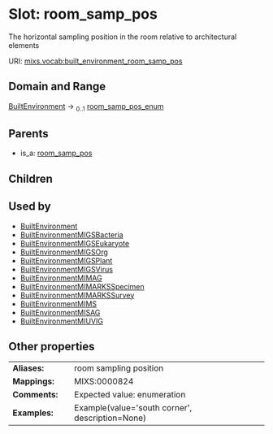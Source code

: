 
# Slot: room_samp_pos


The horizontal sampling position in the room relative to architectural elements

URI: [mixs.vocab:built_environment_room_samp_pos](https://w3id.org/mixs/vocab/built_environment_room_samp_pos)


## Domain and Range

[BuiltEnvironment](BuiltEnvironment.md) &#8594;  <sub>0..1</sub> [room_samp_pos_enum](room_samp_pos_enum.md)

## Parents

 *  is_a: [room_samp_pos](room_samp_pos.md)

## Children


## Used by

 * [BuiltEnvironment](BuiltEnvironment.md)
 * [BuiltEnvironmentMIGSBacteria](BuiltEnvironmentMIGSBacteria.md)
 * [BuiltEnvironmentMIGSEukaryote](BuiltEnvironmentMIGSEukaryote.md)
 * [BuiltEnvironmentMIGSOrg](BuiltEnvironmentMIGSOrg.md)
 * [BuiltEnvironmentMIGSPlant](BuiltEnvironmentMIGSPlant.md)
 * [BuiltEnvironmentMIGSVirus](BuiltEnvironmentMIGSVirus.md)
 * [BuiltEnvironmentMIMAG](BuiltEnvironmentMIMAG.md)
 * [BuiltEnvironmentMIMARKSSpecimen](BuiltEnvironmentMIMARKSSpecimen.md)
 * [BuiltEnvironmentMIMARKSSurvey](BuiltEnvironmentMIMARKSSurvey.md)
 * [BuiltEnvironmentMIMS](BuiltEnvironmentMIMS.md)
 * [BuiltEnvironmentMISAG](BuiltEnvironmentMISAG.md)
 * [BuiltEnvironmentMIUVIG](BuiltEnvironmentMIUVIG.md)

## Other properties

|  |  |  |
| --- | --- | --- |
| **Aliases:** | | room sampling position |
| **Mappings:** | | MIXS:0000824 |
| **Comments:** | | Expected value: enumeration |
| **Examples:** | | Example(value='south corner', description=None) |

